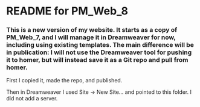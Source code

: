 # README for PM_Web_8

### This is a new version of my website.  It starts as a copy of PM_Web_7, and I will manage it in Dreamweaver for now, including using existing templates.  The main difference will be in publication: I will not use the Dreamweaver tool for pushing it to homer, but will instead save it as a Git repo and pull from homer.

First I copied it, made the repo, and published.

Then in Dreamweaver I used Site -> New Site... and pointed to this folder.  I did not add a server.
